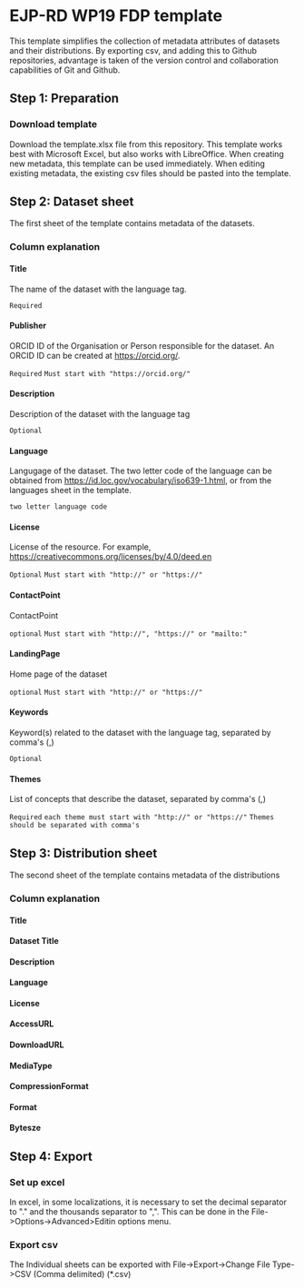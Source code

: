 # EJP-RD WP19 FDP template
This template simplifies the collection of metadata attributes of datasets and their distributions. By exporting csv, and adding this to Github repositories, advantage is taken of the version control and collaboration capabilities of Git and Github.

## Step 1: Preparation
### Download template
Download the template.xlsx file from this repository. This template works best with Microsoft Excel, but also works with LibreOffice.
When creating new metadata, this template can be used immediately. When editing existing metadata, the existing csv files should be pasted into the template.
## Step 2: Dataset sheet
The first sheet of the template contains metadata of the datasets.
### Column explanation
#### Title
The name of the dataset with the language tag.

`Required`
#### Publisher
ORCID ID of the Organisation or Person responsible for the dataset. An ORCID ID can be created at https://orcid.org/.

`Required` `Must start with "https://orcid.org/"`
#### Description
Description of the dataset with the language tag

`Optional`
#### Language
Langugage of the dataset. The two letter code of the language can be obtained from https://id.loc.gov/vocabulary/iso639-1.html, or from the languages sheet in the template.

`two letter language code`
#### License
License of the resource. For example, https://creativecommons.org/licenses/by/4.0/deed.en

`Optional` `Must start with "http://" or "https://"`
#### ContactPoint
ContactPoint

`optional` `Must start with "http://", "https://" or "mailto:"`
#### LandingPage
Home page of the dataset

`optional` `Must start with "http://" or "https://"`
#### Keywords
Keyword(s) related to the dataset with the language tag, separated by comma's (,)

`Optional`
#### Themes
List of concepts that describe the dataset, separated by comma's (,)

`Required` `each theme must start with "http://" or "https://"` `Themes should be separated with comma's`

## Step 3: Distribution sheet
The second sheet of the template contains metadata of the distributions
### Column explanation
#### Title
#### Dataset Title
#### Description
#### Language
#### License
#### AccessURL
#### DownloadURL
#### MediaType
#### CompressionFormat
#### Format
#### Bytesze

## Step 4: Export
### Set up excel
In excel, in some localizations, it is necessary to set the decimal separator to "." and the thousands separator to ",". This can be done in the File->Options->Advanced>Editin options menu.
### Export csv
The Individual sheets can be exported with File->Export->Change File Type->CSV (Comma delimited) (*.csv)
